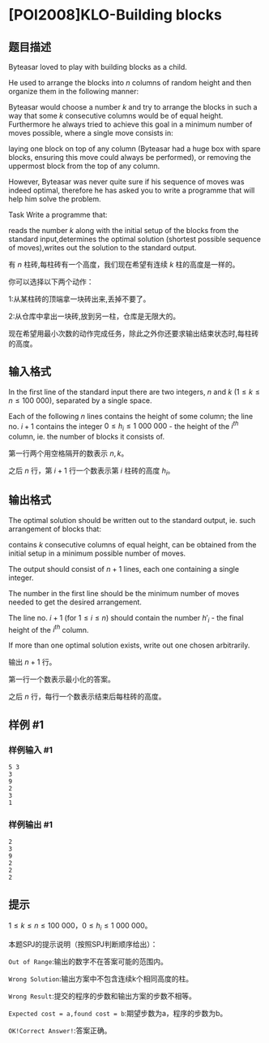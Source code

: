 # [POI2008]KLO-Building blocks

## 题目描述

Byteasar loved to play with building blocks as a child.

He used to arrange the blocks into $n$ columns of random height  and then organize them in the following manner:

Byteasar would choose a number $k$ and try to arrange the blocks in such a way that  some $k$ consecutive columns would be of equal height. Furthermore he always tried to  achieve this goal in a minimum number of moves possible, where a single move consists in:

laying one block on top of any column      (Byteasar had a huge box with spare blocks, ensuring this move could always be performed),      or              removing the uppermost block from the top of any column.

However, Byteasar was never quite sure if his sequence of moves was indeed optimal,  therefore he has asked you to write a programme that will help him solve the problem.

Task    Write a programme that:

reads the number $k$ along with the initial setup of the blocks from the standard input,determines the optimal solution (shortest possible sequence of moves),writes out the solution to the standard output.

有 $n$ 柱砖,每柱砖有一个高度，我们现在希望有连续 $k$ 柱的高度是一样的。

你可以选择以下两个动作：

1:从某柱砖的顶端拿一块砖出来,丢掉不要了。

2:从仓库中拿出一块砖,放到另一柱，仓库是无限大的。

现在希望用最小次数的动作完成任务，除此之外你还要求输出结束状态时,每柱砖的高度。


## 输入格式

In the first line of the standard input there are two integers, $n$ and $k$ ($1\le k\le n\le 100\ 000$), separated by a single space.

Each of the following $n$ lines contains the height of some column;    the line no. $i+1$ contains the integer    $0\le h_i\le 1\ 000\ 000$ - the height of the $i^{th}$ column,    ie. the number of blocks it consists of.

第一行两个用空格隔开的数表示 $n,k$。

之后 $n$ 行，第 $i+1$ 行一个数表示第 $i$ 柱砖的高度 $h_i$。

## 输出格式

The optimal solution should be written out to the standard output, ie. such arrangement    of blocks that:

contains $k$ consecutive columns of equal height,                  can be obtained from the initial setup in a minimum possible number of moves.

The output should consist of $n+1$ lines, each one containing a single integer.

The number in the first line should be the minimum number of moves needed to get    the desired arrangement.

The line no. $i+1$ (for $1\le i\le n$) should contain the number $h'_i$ -    the final height of the $i^{th}$ column.

If more than one optimal solution exists, write out one chosen arbitrarily.

输出 $n+1$ 行。

第一行一个数表示最小化的答案。

之后 $n$ 行，每行一个数表示结束后每柱砖的高度。

## 样例 #1

### 样例输入 #1
```
5 3
3
9
2
3
1
```

### 样例输出 #1

```
2
3
9
2
2
2
```

## 提示

$1\le k\le n\le 100\ 000$，$0\le h_i\le 1\ 000\ 000$。

本题SPJ的提示说明（按照SPJ判断顺序给出）：

`Out of Range`:输出的数字不在答案可能的范围内。

`Wrong Solution`:输出方案中不包含连续k个相同高度的柱。

`Wrong Result`:提交的程序的步数和输出方案的步数不相等。

`Expected cost = a,found cost = b`:期望步数为a，程序的步数为b。

`OK!Correct Answer!`:答案正确。

